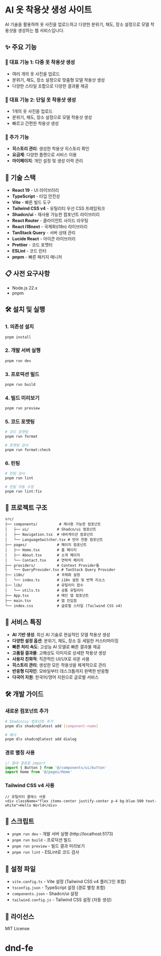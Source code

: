 # AI 옷 착용샷 생성 사이트

AI 기술을 활용하여 옷 사진을 업로드하고 다양한 분위기, 채도, 장소 설정으로 모델 착용샷을 생성하는 웹 서비스입니다.

## ✨ 주요 기능

### 🎯 대표 기능 1: 다중 옷 착용샷 생성

- 여러 개의 옷 사진을 업로드
- 분위기, 채도, 장소 설정으로 맞춤형 모델 착용샷 생성
- 다양한 스타일 조합으로 다양한 결과물 제공

### 🎯 대표 기능 2: 단일 옷 착용샷 생성

- 1개의 옷 사진을 업로드
- 분위기, 채도, 장소 설정으로 모델 착용샷 생성
- 빠르고 간편한 착용샷 생성

### 📱 추가 기능

- **히스토리 관리**: 생성한 착용샷 히스토리 확인
- **요금제**: 다양한 플랜으로 서비스 이용
- **마이페이지**: 개인 설정 및 생성 이력 관리

## 🚀 기술 스택

- **React 19** - UI 라이브러리
- **TypeScript** - 타입 안전성
- **Vite** - 빠른 빌드 도구
- **Tailwind CSS v4** - 유틸리티 우선 CSS 프레임워크
- **Shadcn/ui** - 재사용 가능한 컴포넌트 라이브러리
- **React Router** - 클라이언트 사이드 라우팅
- **React i18next** - 국제화(i18n) 라이브러리
- **TanStack Query** - 서버 상태 관리
- **Lucide React** - 아이콘 라이브러리
- **Prettier** - 코드 포맷터
- **ESLint** - 코드 린터
- **pnpm** - 빠른 패키지 매니저

## 📋 사전 요구사항

- Node.js 22.x
- pnpm

## 🛠️ 설치 및 실행

### 1. 의존성 설치

```bash
pnpm install
```

### 2. 개발 서버 실행

```bash
pnpm run dev
```

### 3. 프로덕션 빌드

```bash
pnpm run build
```

### 4. 빌드 미리보기

```bash
pnpm run preview
```

### 5. 코드 포맷팅

```bash
# 코드 포맷팅
pnpm run format

# 포맷팅 검사
pnpm run format:check
```

### 6. 린팅

```bash
# 린팅 검사
pnpm run lint

# 린팅 자동 수정
pnpm run lint:fix
```

## 📁 프로젝트 구조

```
src/
├── components/          # 재사용 가능한 컴포넌트
│   ├── ui/             # Shadcn/ui 컴포넌트
│   ├── Navigation.tsx  # 네비게이션 컴포넌트
│   └── LanguageSwitcher.tsx # 언어 전환 컴포넌트
├── pages/              # 페이지 컴포넌트
│   ├── Home.tsx        # 홈 페이지
│   ├── About.tsx       # 소개 페이지
│   └── Contact.tsx     # 연락처 페이지
├── providers/          # Context Provider들
│   └── QueryProvider.tsx # TanStack Query Provider
├── i18n/               # 국제화 설정
│   └── index.ts        # i18n 설정 및 번역 리소스
├── lib/                # 유틸리티 함수
│   └── utils.ts        # 공통 유틸리티
├── App.tsx             # 메인 앱 컴포넌트
├── main.tsx            # 앱 진입점
└── index.css           # 글로벌 스타일 (Tailwind CSS v4)
```

## 🎨 서비스 특징

- **AI 기반 생성**: 최신 AI 기술로 현실적인 모델 착용샷 생성
- **다양한 설정 옵션**: 분위기, 채도, 장소 등 세밀한 커스터마이징
- **빠른 처리 속도**: 고성능 AI 모델로 빠른 결과물 제공
- **고품질 결과물**: 고해상도 이미지로 상세한 착용샷 생성
- **사용자 친화적**: 직관적인 UI/UX로 쉬운 사용
- **히스토리 관리**: 생성한 모든 착용샷을 체계적으로 관리
- **반응형 디자인**: 모바일부터 데스크톱까지 완벽한 반응형
- **다국어 지원**: 한국어/영어 지원으로 글로벌 서비스

## 🛠️ 개발 가이드

### 새로운 컴포넌트 추가

```bash
# Shadcn/ui 컴포넌트 추가
pnpm dlx shadcn@latest add [component-name]

# 예시
pnpm dlx shadcn@latest add dialog
```

### 경로 별칭 사용

```typescript
// 절대 경로로 import
import { Button } from '@/components/ui/button'
import Home from '@/pages/Home'
```

### Tailwind CSS v4 사용

```tsx
// 유틸리티 클래스 사용
<div className="flex items-center justify-center p-4 bg-blue-500 text-white">Hello World</div>
```

## 📝 스크립트

- `pnpm run dev` - 개발 서버 실행 (http://localhost:5173)
- `pnpm run build` - 프로덕션 빌드
- `pnpm run preview` - 빌드 결과 미리보기
- `pnpm run lint` - ESLint로 코드 검사

## 🔧 설정 파일

- `vite.config.ts` - Vite 설정 (Tailwind CSS v4 플러그인 포함)
- `tsconfig.json` - TypeScript 설정 (경로 별칭 포함)
- `components.json` - Shadcn/ui 설정
- `tailwind.config.js` - Tailwind CSS 설정 (자동 생성)

## 📄 라이선스

MIT License
# dnd-fe
